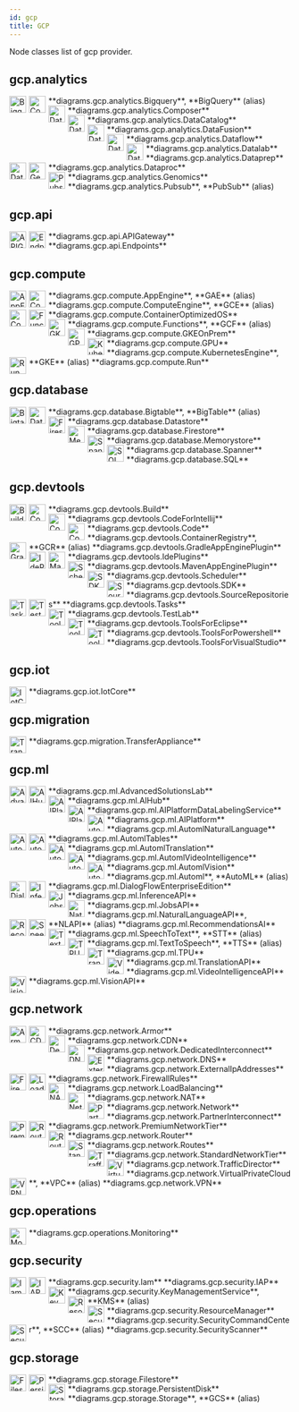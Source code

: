 ```yaml
---
id: gcp
title: GCP
---
```


Node classes list of gcp provider.

## gcp.analytics


<img width="30" src="/img/resources/gcp/analytics/bigquery.png" alt="Bigquery" style="float: left; padding-right: 5px;" >
**diagrams.gcp.analytics.Bigquery**, **BigQuery** (alias)

<img width="30" src="/img/resources/gcp/analytics/composer.png" alt="Composer" style="float: left; padding-right: 5px;" >
**diagrams.gcp.analytics.Composer**

<img width="30" src="/img/resources/gcp/analytics/data-catalog.png" alt="DataCatalog" style="float: left; padding-right: 5px;" >
**diagrams.gcp.analytics.DataCatalog**

<img width="30" src="/img/resources/gcp/analytics/data-fusion.png" alt="DataFusion" style="float: left; padding-right: 5px;" >
**diagrams.gcp.analytics.DataFusion**

<img width="30" src="/img/resources/gcp/analytics/dataflow.png" alt="Dataflow" style="float: left; padding-right: 5px;" >
**diagrams.gcp.analytics.Dataflow**

<img width="30" src="/img/resources/gcp/analytics/datalab.png" alt="Datalab" style="float: left; padding-right: 5px;" >
**diagrams.gcp.analytics.Datalab**

<img width="30" src="/img/resources/gcp/analytics/dataprep.png" alt="Dataprep" style="float: left; padding-right: 5px;" >
**diagrams.gcp.analytics.Dataprep**

<img width="30" src="/img/resources/gcp/analytics/dataproc.png" alt="Dataproc" style="float: left; padding-right: 5px;" >
**diagrams.gcp.analytics.Dataproc**

<img width="30" src="/img/resources/gcp/analytics/genomics.png" alt="Genomics" style="float: left; padding-right: 5px;" >
**diagrams.gcp.analytics.Genomics**

<img width="30" src="/img/resources/gcp/analytics/pubsub.png" alt="Pubsub" style="float: left; padding-right: 5px;" >
**diagrams.gcp.analytics.Pubsub**, **PubSub** (alias)

## gcp.api


<img width="30" src="/img/resources/gcp/api/api-gateway.png" alt="APIGateway" style="float: left; padding-right: 5px;" >
**diagrams.gcp.api.APIGateway**

<img width="30" src="/img/resources/gcp/api/endpoints.png" alt="Endpoints" style="float: left; padding-right: 5px;" >
**diagrams.gcp.api.Endpoints**

## gcp.compute


<img width="30" src="/img/resources/gcp/compute/app-engine.png" alt="AppEngine" style="float: left; padding-right: 5px;" >
**diagrams.gcp.compute.AppEngine**, **GAE** (alias)

<img width="30" src="/img/resources/gcp/compute/compute-engine.png" alt="ComputeEngine" style="float: left; padding-right: 5px;" >
**diagrams.gcp.compute.ComputeEngine**, **GCE** (alias)

<img width="30" src="/img/resources/gcp/compute/container-optimized-os.png" alt="ContainerOptimizedOS" style="float: left; padding-right: 5px;" >
**diagrams.gcp.compute.ContainerOptimizedOS**

<img width="30" src="/img/resources/gcp/compute/functions.png" alt="Functions" style="float: left; padding-right: 5px;" >
**diagrams.gcp.compute.Functions**, **GCF** (alias)

<img width="30" src="/img/resources/gcp/compute/gke-on-prem.png" alt="GKEOnPrem" style="float: left; padding-right: 5px;" >
**diagrams.gcp.compute.GKEOnPrem**

<img width="30" src="/img/resources/gcp/compute/gpu.png" alt="GPU" style="float: left; padding-right: 5px;" >
**diagrams.gcp.compute.GPU**

<img width="30" src="/img/resources/gcp/compute/kubernetes-engine.png" alt="KubernetesEngine" style="float: left; padding-right: 5px;" >
**diagrams.gcp.compute.KubernetesEngine**, **GKE** (alias)

<img width="30" src="/img/resources/gcp/compute/run.png" alt="Run" style="float: left; padding-right: 5px;" >
**diagrams.gcp.compute.Run**

## gcp.database


<img width="30" src="/img/resources/gcp/database/bigtable.png" alt="Bigtable" style="float: left; padding-right: 5px;" >
**diagrams.gcp.database.Bigtable**, **BigTable** (alias)

<img width="30" src="/img/resources/gcp/database/datastore.png" alt="Datastore" style="float: left; padding-right: 5px;" >
**diagrams.gcp.database.Datastore**

<img width="30" src="/img/resources/gcp/database/firestore.png" alt="Firestore" style="float: left; padding-right: 5px;" >
**diagrams.gcp.database.Firestore**

<img width="30" src="/img/resources/gcp/database/memorystore.png" alt="Memorystore" style="float: left; padding-right: 5px;" >
**diagrams.gcp.database.Memorystore**

<img width="30" src="/img/resources/gcp/database/spanner.png" alt="Spanner" style="float: left; padding-right: 5px;" >
**diagrams.gcp.database.Spanner**

<img width="30" src="/img/resources/gcp/database/sql.png" alt="SQL" style="float: left; padding-right: 5px;" >
**diagrams.gcp.database.SQL**

## gcp.devtools


<img width="30" src="/img/resources/gcp/devtools/build.png" alt="Build" style="float: left; padding-right: 5px;" >
**diagrams.gcp.devtools.Build**

<img width="30" src="/img/resources/gcp/devtools/code-for-intellij.png" alt="CodeForIntellij" style="float: left; padding-right: 5px;" >
**diagrams.gcp.devtools.CodeForIntellij**

<img width="30" src="/img/resources/gcp/devtools/code.png" alt="Code" style="float: left; padding-right: 5px;" >
**diagrams.gcp.devtools.Code**

<img width="30" src="/img/resources/gcp/devtools/container-registry.png" alt="ContainerRegistry" style="float: left; padding-right: 5px;" >
**diagrams.gcp.devtools.ContainerRegistry**, **GCR** (alias)

<img width="30" src="/img/resources/gcp/devtools/gradle-app-engine-plugin.png" alt="GradleAppEnginePlugin" style="float: left; padding-right: 5px;" >
**diagrams.gcp.devtools.GradleAppEnginePlugin**

<img width="30" src="/img/resources/gcp/devtools/ide-plugins.png" alt="IdePlugins" style="float: left; padding-right: 5px;" >
**diagrams.gcp.devtools.IdePlugins**

<img width="30" src="/img/resources/gcp/devtools/maven-app-engine-plugin.png" alt="MavenAppEnginePlugin" style="float: left; padding-right: 5px;" >
**diagrams.gcp.devtools.MavenAppEnginePlugin**

<img width="30" src="/img/resources/gcp/devtools/scheduler.png" alt="Scheduler" style="float: left; padding-right: 5px;" >
**diagrams.gcp.devtools.Scheduler**

<img width="30" src="/img/resources/gcp/devtools/sdk.png" alt="SDK" style="float: left; padding-right: 5px;" >
**diagrams.gcp.devtools.SDK**

<img width="30" src="/img/resources/gcp/devtools/source-repositories.png" alt="SourceRepositories" style="float: left; padding-right: 5px;" >
**diagrams.gcp.devtools.SourceRepositories**

<img width="30" src="/img/resources/gcp/devtools/tasks.png" alt="Tasks" style="float: left; padding-right: 5px;" >
**diagrams.gcp.devtools.Tasks**

<img width="30" src="/img/resources/gcp/devtools/test-lab.png" alt="TestLab" style="float: left; padding-right: 5px;" >
**diagrams.gcp.devtools.TestLab**

<img width="30" src="/img/resources/gcp/devtools/tools-for-eclipse.png" alt="ToolsForEclipse" style="float: left; padding-right: 5px;" >
**diagrams.gcp.devtools.ToolsForEclipse**

<img width="30" src="/img/resources/gcp/devtools/tools-for-powershell.png" alt="ToolsForPowershell" style="float: left; padding-right: 5px;" >
**diagrams.gcp.devtools.ToolsForPowershell**

<img width="30" src="/img/resources/gcp/devtools/tools-for-visual-studio.png" alt="ToolsForVisualStudio" style="float: left; padding-right: 5px;" >
**diagrams.gcp.devtools.ToolsForVisualStudio**

## gcp.iot


<img width="30" src="/img/resources/gcp/iot/iot-core.png" alt="IotCore" style="float: left; padding-right: 5px;" >
**diagrams.gcp.iot.IotCore**

## gcp.migration


<img width="30" src="/img/resources/gcp/migration/transfer-appliance.png" alt="TransferAppliance" style="float: left; padding-right: 5px;" >
**diagrams.gcp.migration.TransferAppliance**

## gcp.ml


<img width="30" src="/img/resources/gcp/ml/advanced-solutions-lab.png" alt="AdvancedSolutionsLab" style="float: left; padding-right: 5px;" >
**diagrams.gcp.ml.AdvancedSolutionsLab**

<img width="30" src="/img/resources/gcp/ml/ai-hub.png" alt="AIHub" style="float: left; padding-right: 5px;" >
**diagrams.gcp.ml.AIHub**

<img width="30" src="/img/resources/gcp/ml/ai-platform-data-labeling-service.png" alt="AIPlatformDataLabelingService" style="float: left; padding-right: 5px;" >
**diagrams.gcp.ml.AIPlatformDataLabelingService**

<img width="30" src="/img/resources/gcp/ml/ai-platform.png" alt="AIPlatform" style="float: left; padding-right: 5px;" >
**diagrams.gcp.ml.AIPlatform**

<img width="30" src="/img/resources/gcp/ml/automl-natural-language.png" alt="AutomlNaturalLanguage" style="float: left; padding-right: 5px;" >
**diagrams.gcp.ml.AutomlNaturalLanguage**

<img width="30" src="/img/resources/gcp/ml/automl-tables.png" alt="AutomlTables" style="float: left; padding-right: 5px;" >
**diagrams.gcp.ml.AutomlTables**

<img width="30" src="/img/resources/gcp/ml/automl-translation.png" alt="AutomlTranslation" style="float: left; padding-right: 5px;" >
**diagrams.gcp.ml.AutomlTranslation**

<img width="30" src="/img/resources/gcp/ml/automl-video-intelligence.png" alt="AutomlVideoIntelligence" style="float: left; padding-right: 5px;" >
**diagrams.gcp.ml.AutomlVideoIntelligence**

<img width="30" src="/img/resources/gcp/ml/automl-vision.png" alt="AutomlVision" style="float: left; padding-right: 5px;" >
**diagrams.gcp.ml.AutomlVision**

<img width="30" src="/img/resources/gcp/ml/automl.png" alt="Automl" style="float: left; padding-right: 5px;" >
**diagrams.gcp.ml.Automl**, **AutoML** (alias)

<img width="30" src="/img/resources/gcp/ml/dialog-flow-enterprise-edition.png" alt="DialogFlowEnterpriseEdition" style="float: left; padding-right: 5px;" >
**diagrams.gcp.ml.DialogFlowEnterpriseEdition**

<img width="30" src="/img/resources/gcp/ml/inference-api.png" alt="InferenceAPI" style="float: left; padding-right: 5px;" >
**diagrams.gcp.ml.InferenceAPI**

<img width="30" src="/img/resources/gcp/ml/jobs-api.png" alt="JobsAPI" style="float: left; padding-right: 5px;" >
**diagrams.gcp.ml.JobsAPI**

<img width="30" src="/img/resources/gcp/ml/natural-language-api.png" alt="NaturalLanguageAPI" style="float: left; padding-right: 5px;" >
**diagrams.gcp.ml.NaturalLanguageAPI**, **NLAPI** (alias)

<img width="30" src="/img/resources/gcp/ml/recommendations-ai.png" alt="RecommendationsAI" style="float: left; padding-right: 5px;" >
**diagrams.gcp.ml.RecommendationsAI**

<img width="30" src="/img/resources/gcp/ml/speech-to-text.png" alt="SpeechToText" style="float: left; padding-right: 5px;" >
**diagrams.gcp.ml.SpeechToText**, **STT** (alias)

<img width="30" src="/img/resources/gcp/ml/text-to-speech.png" alt="TextToSpeech" style="float: left; padding-right: 5px;" >
**diagrams.gcp.ml.TextToSpeech**, **TTS** (alias)

<img width="30" src="/img/resources/gcp/ml/tpu.png" alt="TPU" style="float: left; padding-right: 5px;" >
**diagrams.gcp.ml.TPU**

<img width="30" src="/img/resources/gcp/ml/translation-api.png" alt="TranslationAPI" style="float: left; padding-right: 5px;" >
**diagrams.gcp.ml.TranslationAPI**

<img width="30" src="/img/resources/gcp/ml/video-intelligence-api.png" alt="VideoIntelligenceAPI" style="float: left; padding-right: 5px;" >
**diagrams.gcp.ml.VideoIntelligenceAPI**

<img width="30" src="/img/resources/gcp/ml/vision-api.png" alt="VisionAPI" style="float: left; padding-right: 5px;" >
**diagrams.gcp.ml.VisionAPI**

## gcp.network


<img width="30" src="/img/resources/gcp/network/armor.png" alt="Armor" style="float: left; padding-right: 5px;" >
**diagrams.gcp.network.Armor**

<img width="30" src="/img/resources/gcp/network/cdn.png" alt="CDN" style="float: left; padding-right: 5px;" >
**diagrams.gcp.network.CDN**

<img width="30" src="/img/resources/gcp/network/dedicated-interconnect.png" alt="DedicatedInterconnect" style="float: left; padding-right: 5px;" >
**diagrams.gcp.network.DedicatedInterconnect**

<img width="30" src="/img/resources/gcp/network/dns.png" alt="DNS" style="float: left; padding-right: 5px;" >
**diagrams.gcp.network.DNS**

<img width="30" src="/img/resources/gcp/network/external-ip-addresses.png" alt="ExternalIpAddresses" style="float: left; padding-right: 5px;" >
**diagrams.gcp.network.ExternalIpAddresses**

<img width="30" src="/img/resources/gcp/network/firewall-rules.png" alt="FirewallRules" style="float: left; padding-right: 5px;" >
**diagrams.gcp.network.FirewallRules**

<img width="30" src="/img/resources/gcp/network/load-balancing.png" alt="LoadBalancing" style="float: left; padding-right: 5px;" >
**diagrams.gcp.network.LoadBalancing**

<img width="30" src="/img/resources/gcp/network/nat.png" alt="NAT" style="float: left; padding-right: 5px;" >
**diagrams.gcp.network.NAT**

<img width="30" src="/img/resources/gcp/network/network.png" alt="Network" style="float: left; padding-right: 5px;" >
**diagrams.gcp.network.Network**

<img width="30" src="/img/resources/gcp/network/partner-interconnect.png" alt="PartnerInterconnect" style="float: left; padding-right: 5px;" >
**diagrams.gcp.network.PartnerInterconnect**

<img width="30" src="/img/resources/gcp/network/premium-network-tier.png" alt="PremiumNetworkTier" style="float: left; padding-right: 5px;" >
**diagrams.gcp.network.PremiumNetworkTier**

<img width="30" src="/img/resources/gcp/network/router.png" alt="Router" style="float: left; padding-right: 5px;" >
**diagrams.gcp.network.Router**

<img width="30" src="/img/resources/gcp/network/routes.png" alt="Routes" style="float: left; padding-right: 5px;" >
**diagrams.gcp.network.Routes**

<img width="30" src="/img/resources/gcp/network/standard-network-tier.png" alt="StandardNetworkTier" style="float: left; padding-right: 5px;" >
**diagrams.gcp.network.StandardNetworkTier**

<img width="30" src="/img/resources/gcp/network/traffic-director.png" alt="TrafficDirector" style="float: left; padding-right: 5px;" >
**diagrams.gcp.network.TrafficDirector**

<img width="30" src="/img/resources/gcp/network/virtual-private-cloud.png" alt="VirtualPrivateCloud" style="float: left; padding-right: 5px;" >
**diagrams.gcp.network.VirtualPrivateCloud**, **VPC** (alias)

<img width="30" src="/img/resources/gcp/network/vpn.png" alt="VPN" style="float: left; padding-right: 5px;" >
**diagrams.gcp.network.VPN**

## gcp.operations


<img width="30" src="/img/resources/gcp/operations/monitoring.png" alt="Monitoring" style="float: left; padding-right: 5px;" >
**diagrams.gcp.operations.Monitoring**

## gcp.security


<img width="30" src="/img/resources/gcp/security/iam.png" alt="Iam" style="float: left; padding-right: 5px;" >
**diagrams.gcp.security.Iam**

<img width="30" src="/img/resources/gcp/security/iap.png" alt="IAP" style="float: left; padding-right: 5px;" >
**diagrams.gcp.security.IAP**

<img width="30" src="/img/resources/gcp/security/key-management-service.png" alt="KeyManagementService" style="float: left; padding-right: 5px;" >
**diagrams.gcp.security.KeyManagementService**, **KMS** (alias)

<img width="30" src="/img/resources/gcp/security/resource-manager.png" alt="ResourceManager" style="float: left; padding-right: 5px;" >
**diagrams.gcp.security.ResourceManager**

<img width="30" src="/img/resources/gcp/security/security-command-center.png" alt="SecurityCommandCenter" style="float: left; padding-right: 5px;" >
**diagrams.gcp.security.SecurityCommandCenter**, **SCC** (alias)

<img width="30" src="/img/resources/gcp/security/security-scanner.png" alt="SecurityScanner" style="float: left; padding-right: 5px;" >
**diagrams.gcp.security.SecurityScanner**

## gcp.storage


<img width="30" src="/img/resources/gcp/storage/filestore.png" alt="Filestore" style="float: left; padding-right: 5px;" >
**diagrams.gcp.storage.Filestore**

<img width="30" src="/img/resources/gcp/storage/persistent-disk.png" alt="PersistentDisk" style="float: left; padding-right: 5px;" >
**diagrams.gcp.storage.PersistentDisk**

<img width="30" src="/img/resources/gcp/storage/storage.png" alt="Storage" style="float: left; padding-right: 5px;" >
**diagrams.gcp.storage.Storage**, **GCS** (alias)
